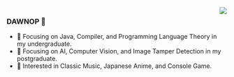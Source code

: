 <img align="right" src="https://github-readme-stats.vercel.app/api?username=dawnop&show_icons=true&icon_color=CE1D2D&text_color=718096&bg_color=00000000&hide_title=true&hide_border=true" />

### DAWNOP 👋

- 📙 Focusing on Java, Compiler, and Programming Language Theory in my undergraduate.
- 📘 Focusing on AI, Computer Vision, and Image Tamper Detection in my postgraduate.
- 🔨 Interested in Classic Music, Japanese Anime, and Console Game.

